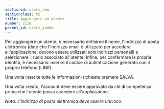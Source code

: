 ```yaml
---
sectionid: users_new
sectionclass: h3
title: Aggiungere un utente
number: 2110
parent_id: users_index
---
```

Per aggiungere un utente, è necessario definirne il nome, l'indirizzo di posta elettronica (dato che l'indirizzo email è utilizzato per accedere all'applicazione, devono essere utilizzati solo indirizzi personali) e selezionare il ruolo associato all'utente.
Infine, per confermare la propria identità, è necessario inserire il codice di autenticazione generato con il proprio telefono [LINK].

Una volta inserite tutte le informazioni richieste premere SALVA.

Una volta creato, l'account deve essere approvato da chi di competenza prima che l'utente possa accedere all'applicazione.

_Nota: L'indirizzo di posta elettronica deve essere univoco._
